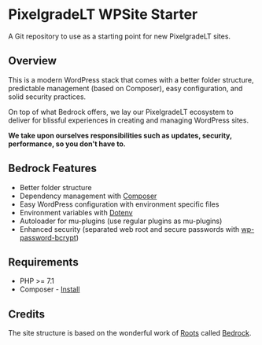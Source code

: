 # PixelgradeLT WPSite Starter

A Git repository to use as a starting point for new PixelgradeLT sites.

## Overview

This is a modern WordPress stack that comes with a better folder structure, predictable management (based on Composer), easy configuration, and solid security practices.

On top of what Bedrock offers, we lay our PixelgradeLT ecosystem to deliver for blissful experiences in creating and managing WordPress sites. 

**We take upon ourselves responsibilities such as updates, security, performance, so you don't have to.**

## Bedrock Features

- Better folder structure
- Dependency management with [Composer](https://getcomposer.org)
- Easy WordPress configuration with environment specific files
- Environment variables with [Dotenv](https://github.com/vlucas/phpdotenv)
- Autoloader for mu-plugins (use regular plugins as mu-plugins)
- Enhanced security (separated web root and secure passwords with [wp-password-bcrypt](https://github.com/roots/wp-password-bcrypt))

## Requirements

- PHP >= 7.1
- Composer - [Install](https://getcomposer.org/doc/00-intro.md#installation-linux-unix-osx)

## Credits

The site structure is based on the wonderful work of [Roots](https://roots.io/) called [Bedrock](https://github.com/roots/bedrock).
